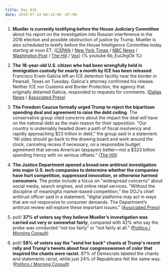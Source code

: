 ```yaml
---
title: Day 916
date: 2019-07-24 06:14:00 -07:00
---
```


1. **Mueller is currently testifying before the House Judiciary Committee** about his report on the investigation into Russian interference in the 2016 election and possible obstruction of justice by Trump. Mueller is also scheduled to testify before the House Intelligence Committee today starting at noon ET. ([CSPAN](https://youtu.be/6b_EuIJhgOk) / [New York Times](https://www.nytimes.com/2019/07/24/us/politics/mueller-testimony.html) / [NBC News](https://www.nbcnews.com/politics/politics-news/live-blog/mueller-testimony-live-updates-today-s-congressional-hearing-n1033321) / [Washington Post](https://www.washingtonpost.com/?utm_term=.3c9de1e3900b) / [The Hill](https://thehill.com/blogs/blog-briefing-room/news/454462-mueller-hashtags-trend-as-special-counsel-set-to-testify) / [Vox](https://www.vox.com/2019/7/23/20703923/mueller-testimony-schedule-time-watch-live-stream))
   {% youtube 6b_EuIJhgOk %}

2. **The 18-year-old U.S. citizen who had been wrongfully held in immigration custody for nearly a month by ICE has been released**. Francisco Erwin Galicia left an ICE detention facility near the border in Pearsall, Texas on Tuesday. Galicia's attorney confirmed his release. Neither ICE nor Customs and Border Protection, the agency that originally detained Galicia, responded to requests for comments. ([Dallas News](https://www.dallasnews.com/news/immigration/2019/07/23/francisco-galicia-us-citizen-held-cbp-ice-three-weeks-released) / [Associated Press](https://apnews.com/82d8d010d0214d3981c2700fa2db3b87))

3. **The Freedom Caucus formally urged Trump to reject the bipartisan spending deal and agreement to raise the debt ceiling**. The conservative group cited concerns about the impact the deal will have on the national debt as the main reason for their opposition. "Our country is undeniably headed down a path of fiscal insolvency and rapidly approaching $23 trillion in debt," the group said in a statement. "All sides should go back to the drawing board and work around the clock, canceling recess if necessary, on a responsible budget agreement that serves American taxpayers better—not a $323 billion spending frenzy with no serious offsets." ([The Hill](https://thehill.com/homenews/house/454439-freedom-caucus-formally-opposes-trumps-budget-deal))

4. **The Justice Department opened a broad new antitrust investigation into major U.S. tech companies to determine whether the companies have hurt competition, suppressed innovation, or otherwise harmed consumers**. The probe include a focus on "widespread concerns" about social media, search engines, and online retail services. "Without the discipline of meaningful market-based competition," the DOJ's chief antitrust officer said in a statement, "digital platforms may act in ways that are not responsive to consumer demands. The Department’s antitrust review will explore these important issues." ([Associated Press](https://apnews.com/90b8142ea4b84910a5cd4ad1923fa70b))

5. poll/ **37% of voters say they believe Mueller’s investigation was carried out very or somewhat fairly**, compared with 42% who say the probe was conducted “not too fairly” or “not fairly at all.” ([Politico / Morning Consult](https://www.politico.com/story/2019/07/24/poll-democrats-russia-investigation-1428353))

6. poll/ **58% of voters say the "send her back" chants at Trump's recent rally and Trump's tweets about four congresswomen of color that inspired the chants were racist**. 87% of Democrats labeled the chants and statements racist, while just 24% of Republicans felt the same way. ([Politico / Morning Consult](https://www.politico.com/story/2019/07/24/send-her-back-chants-racist-poll-1428357))